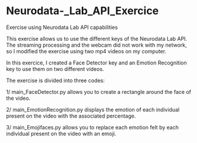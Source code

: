 # Neurodata-_Lab_API_Exercice
Exercise using Neurodata Lab API capabilities

This exercise allows us to use the different keys of the Neurodata Lab API. The streaming processing and the webcam did not work with my network, so I modified the exercise using two mp4 videos on my computer. 

In this exercice, I created a Face Detector key and an Emotion Recognition key to use them on two different videos. 


The exercise is divided into three codes: 

1/ main_FaceDetector.py allows you to create a rectangle around the face of the video.

2/ main_EmotionRecognition.py displays the emotion of each individual present on the video with the associated percentage.

3/ main_Emojifaces.py allows you to replace each emotion felt by each individual present on the video with an emoji.
